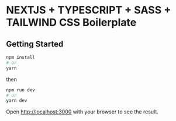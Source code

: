# NEXTJS + TYPESCRIPT + SASS + TAILWIND CSS Boilerplate


## Getting Started


```bash
npm install
# or
yarn
```

then

```bash
npm run dev
# or
yarn dev
```

Open [http://localhost:3000](http://localhost:3000) with your browser to see the result.

